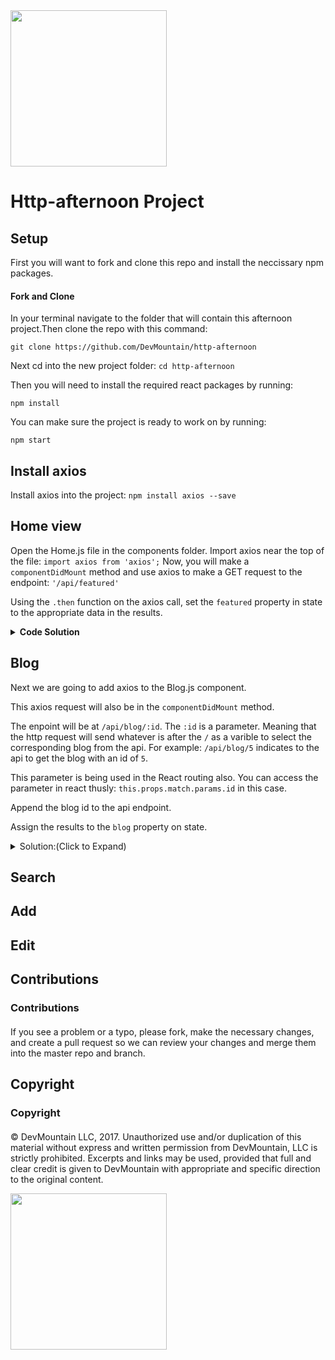 <img src="https://devmounta.in/img/logowhiteblue.png" width="250">

# Http-afternoon Project

## Setup
First you will want to fork and clone this repo and install the neccissary npm packages.

#### Fork and Clone
In your terminal navigate to the folder that will contain this afternoon project.Then clone the repo with this command:

`git clone https://github.com/DevMountain/http-afternoon`

Next cd into the new project folder:
`cd http-afternoon`

Then you will need to install the required react packages by running:

`npm install`

You can make sure the project is ready to work on by running: 

`npm start`

## Install axios

Install axios into the project:
`npm install axios --save`


## Home view

Open the Home.js file in the components folder.
Import axios near the top of the file:
`import axios from 'axios';`
Now, you will make a `componentDidMount` method and use axios to make a GET request to the endpoint: `'/api/featured'`

Using the `.then` function on the axios call, set the `featured` property in state to the appropriate data in the results.


<details>
<summary><b>Code Solution</b></summary>
<details>
<summary><code>src/components/Home.js</code></summary>

```javascript
componentDidMount(){
    axios.get('/api/featured').then(results=>{
        this.setState({
            featured: results.data
        })
    })
}
```

</details>
</details>



## Blog
Next we are going to add axios to the Blog.js component.

This axios request will also be in the `componentDidMount` method.

The enpoint will be at `/api/blog/:id`. The `:id` is a parameter. Meaning that the http request will send whatever is after the `/` as a varible to select the corresponding blog from the api. For example: `/api/blog/5` indicates to the api to get the blog with an id of `5`.

This parameter is being used in the React routing also. You can access the parameter in react thusly: `this.props.match.params.id` in this case.

Append the blog id to the api endpoint.

Assign the results to the `blog` property on state.

<details>
  <summary>Solution:(Click to Expand)</summary>
```
componentDidMount(){
    axios.get('/api/blog/${this.props.match.params.id}').then(results=>{
        this.setState({
            blog: results.data
        })
    })
}
```
</details>

## Search

## Add

## Edit


## Contributions

### Contributions

#### 
 
If you see a problem or a typo, please fork, make the necessary changes, and create a pull request so we can review your changes and merge them into the master repo and branch.

## Copyright

### Copyright

#### 

© DevMountain LLC, 2017. Unauthorized use and/or duplication of this material without express and written permission from DevMountain, LLC is strictly prohibited. Excerpts and links may be used, provided that full and clear credit is given to DevMountain with appropriate and specific direction to the original content.

<img src="https://devmounta.in/img/logowhiteblue.png" width="250">